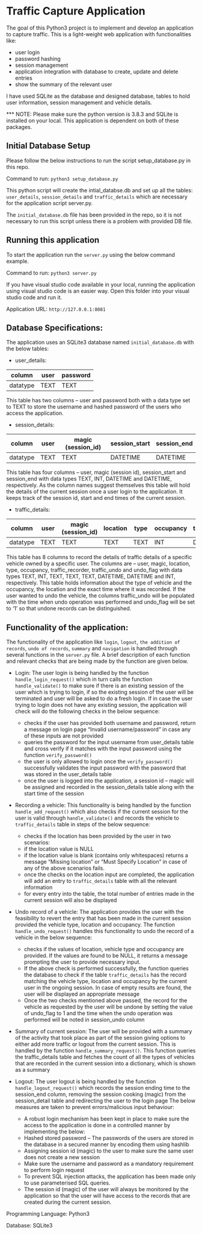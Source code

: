 # Traffic Capture Application

The goal of this Python3 project is to implement and develop an application to capture traffic. This is a light-weight web application with functionalities like:
- user login
- password hashing
- session management
- application integration with database to create, update and delete entries
- show the summary of the relevant user

I have used SQLite as the database and designed database, tables to hold user information, session management and vehicle details.

*** NOTE: Please make sure the python version is 3.8.3 and SQLite is installed on your local. This application is dependent on both of these packages.

## Initial Database Setup

Please follow the below instructions to run the script setup_database.py in this repo.

Command to run: `python3 setup_database.py`

This python script will create the intial_databse.db and set up all the tables: `user_details`, `session_details` and `traffic_details` which are necessary for the application script server.py.

The `initial_database.db` file has been provided in the repo, so it is not necessary to run this script unless there is a problem with provided DB file.

## Running this application
To start the application run the `server.py` using the below command example.

Command to run: `python3 server.py`

If you have visual studio code available in your local, running the application using visual studio code is an easier way. Open this folder into your visual studio code and run it.

Application URL: `http://127.0.0.1:8081`

## Database Specifications:
The application uses an SQLite3 database named `initial_database.db` with the below tables:
- user_details:

| column   | user | password |
|----------|------|----------|
| datatype | TEXT | TEXT     |

This table has two columns – user and password both with a data type set to TEXT to store the username and hashed password of the users who access the application.

- session_details:

| column   | user | magic (session_id) | session_start | session_end |
|----------|------|--------------------|---------------|-------------|
| datatype | TEXT | TEXT               | DATETIME      | DATETIME    |

This table has four columns – user, magic (session id), session_start and session_end with data types TEXT, INT, DATETIME and DATETIME, respectively. As the column names suggest themselves this table will hold the details of the current session once a user login to the application. It keeps track of the session id, start and end times of the current session.

- traffic_details:

| column   | user | magic (session_id) | location | type | occupancy | traffic_recorded | traffic_undo | undo_flag |
|----------|------|--------------------|----------|------|-----------|------------------|--------------|-----------|
| datatype | TEXT | TEXT               | TEXT     | TEXT | INT       | DATETIME         | DATETIME     | INT       |

This table has 8 columns to record the details of traffic details of a specific vehicle owned by a specific user. The columns are – user, magic, location, type, occupancy, traffic_recorder, traffic_undo and undo_flag with data types TEXT, INT, TEXT, TEXT, TEXT, DATETIME, DATETIME and INT, respectively. This table holds information about the type of vehicle and the occupancy, the location and the exact time where it was recorded. If the user wanted to undo the vehicle, the columns traffic_undo will be populated with the time when undo operation was performed and undo_flag will be set to ‘1’ so that undone records can be distinguished.

## Functionality of the application:
The functionality of the application like `login`, `logout`, `the addition of records`, `undo of records`, `summary` and `navigation` is handled through several functions in the `server.py` file. A brief description of each function and relevant checks that are being made by the function are given below.

- Login:
The user login is being handled by the function `handle_login_request()` which in turn calls the function `handle_validate()` to make sure if there is an existing session of the user which is trying to login, if so the existing session of the user will be terminated and user will be asked to do a fresh login. If in case the user trying to login does not have any existing session, the application will check will do the following checks in the below sequence:
	- checks if the user has provided both username and password, return a message on login page “Invalid username/password” in case any of these inputs are not provided
	- queries the password for the input username from user_details table and cross verify if it matches with the input password using the function `verify_password()`
	- the user is only allowed to login once the `verify_password()` successfully validates the input password with the password that was stored in the user_details table
	- once the user is logged into the application, a session id – magic will be assigned and recorded in the session_details table along with the start time of the session

- Recording a vehicle: 
This functionality is being handled by the function `handle_add_request()` which also checks if the current session for the user is valid through `handle_validate()` and records the vehicle to `traffic_details` table in steps of the below sequence:
	- checks if the location has been provided by the user in two scenarios:
	- if the location value is NULL
	- if the location value is blank (contains only whitespaces)
returns a message “Missing location” or “Must Specify Location” in case of any of the above scenarios fails.
	- once the checks on the location input are completed, the application will add an entry to `traffic_details` table with all the relevant information
	- for every entry into the table, the total number of entries made in the current session will also be displayed

- Undo record of a vehicle:
The application provides the user with the feasibility to revert the entry that has been made in the current session provided the vehicle type, location and occupancy. The function `handle_undo_request()` handles this functionality to undo the record of a vehicle in the below sequence:
	- checks if the values of location, vehicle type and occupancy are provided. If the values are found to be NULL, it returns a message prompting the user to provide necessary input.
	- If the above check is performed successfully, the function queries the database to check if the table `traffic_details` has the record matching the vehicle type, location and occupancy by the current user in the ongoing session. In case of empty results are found, the user will be displayed an appropriate message
	- Once the two checks mentioned above passed, the record for the vehicle as requested by the user will be undone by setting the value of undo_flag to 1 and the time when the undo operation was performed will be noted in session_undo column

- Summary of current session:
The user will be provided with a summary of the activity that took place as part of the session giving options to either add more traffic or logout from the current session. This is handled by the function `handle_summary_request()`. This function queries the traffic_details table and fetches the count of all the types of vehicles that are recorded in the current session into a dictionary, which is shown as a summary

- Logout:
The user logout is being handled by the function `handle_logout_request()` which records the session ending time to the session_end column, removing the session cooking (magic) from the session_detail table and redirecting the user to the login page
The below measures are taken to prevent errors/malicious input behaviour:
	- A robust login mechanism has been kept in place to make sure the access to the application is done in a controlled manner by implementing the below:
	- Hashed stored password – The passwords of the users are stored in the database in a secured manner by encoding them using hashlib
	- Assigning session id (magic) to the user to make sure the same user does not create a new session
	- Make sure the username and password as a mandatory requirement to perform login request
	- To prevent SQL injection attacks, the application has been made only to use parameterised SQL queries.
	- The session id (magic) of the user will always be monitored by the application so that the user will have access to the records that are created during the current session.


Programming Language: Python3

Database: SQLite3
